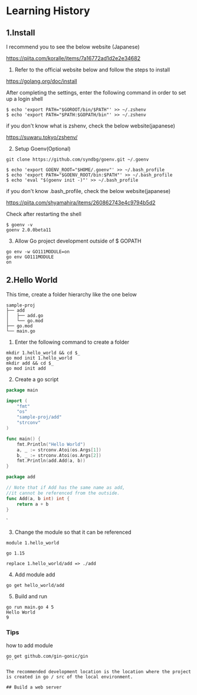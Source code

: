 # Learning History

## 1.Install

I recommend you to see the below website (Japanese)

https://qiita.com/koralle/items/7a16772ad1d2e2e34682

1. Refer to the official website below and follow the steps to install

https://golang.org/doc/install

After completing the settings, enter the following command in order to set up a login shell

```
$ echo 'export PATH="$GOROOT/bin/$PATH"' >> ~/.zshenv
$ echo 'export PATH="$PATH:$GOPATH/bin"' >> ~/.zshenv
```

if you don't know what is zshenv, check the below website(japanese)

https://suwaru.tokyo/zshenv/

2. Setup Goenv(Optional)

```
git clone https://github.com/syndbg/goenv.git ~/.goenv
```

```
$ echo 'export GOENV_ROOT="$HOME/.goenv"' >> ~/.bash_profile
$ echo 'export PATH="$GOENV_ROOT/bin:$PATH"' >> ~/.bash_profile
$ echo 'eval "$(goenv init -)"' >> ~/.bash_profile
```

if you don't know .bash_profile, check the below website(japanese)

https://qiita.com/shyamahira/items/260862743e4c9794b5d2

Check after restarting the shell

```
$ goenv -v
goenv 2.0.0beta11
```

3. Allow Go project development outside of $ GOPATH

```
go env -w GO111MODULE=on
go env GO111MODULE
on
```

## 2.Hello World

This time, create a folder hierarchy like the one below

```
sample-proj
├── add
│   ├── add.go
│   └── go.mod
├── go.mod
└── main.go
```

1. Enter the following command to create a folder

```
mkdir 1.hello_world && cd $_
go mod init 1.hello_world
mkdir add && cd $_
go mod init add
```

2. Create a go script

```go main.go
package main

import (
    "fmt"
    "os"
    "sample-proj/add"
    "strconv"
)

func main() {
	fmt.Println("Hello World")
    a, _ := strconv.Atoi(os.Args[1])
    b, _ := strconv.Atoi(os.Args[2])
    fmt.Println(add.Add(a, b))
}
```

```go add.go
package add

// Note that if Add has the same name as add,
//it cannot be referenced from the outside.
func Add(a, b int) int {
    return a + b
}
```

`

3. Change the module so that it can be referenced

```
module 1.hello_world

go 1.15

replace 1.hello_world/add => ./add
```

4. Add module add

```
go get hello_world/add
```

5. Build and run

```
go run main.go 4 5
Hello World
9
```

### Tips

how to add module

````
go get github.com/gin-gonic/gin
```

The recommended development location is the location where the project is created in go / src of the local environment.

## Build a web server
````
